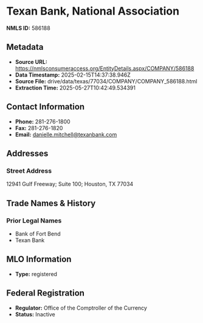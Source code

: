 # Texan Bank, National Association

**NMLS ID:** 586188

## Metadata
- **Source URL:** https://nmlsconsumeraccess.org/EntityDetails.aspx/COMPANY/586188
- **Data Timestamp:** 2025-02-15T14:37:38.946Z
- **Source File:** drive/data/texas/77034/COMPANY/COMPANY_586188.html
- **Extraction Time:** 2025-05-27T10:42:49.534391

## Contact Information
- **Phone:** 281-276-1800
- **Fax:** 281-276-1820
- **Email:** danielle.mitchell@texanbank.com

## Addresses
### Street Address
12941 Gulf Freeway; Suite 100; Houston, TX 77034

## Trade Names & History
### Prior Legal Names
- Bank of Fort Bend
- Texan Bank

## MLO Information
- **Type:** registered

## Federal Registration
- **Regulator:** Office of the Comptroller of the Currency
- **Status:** Inactive

